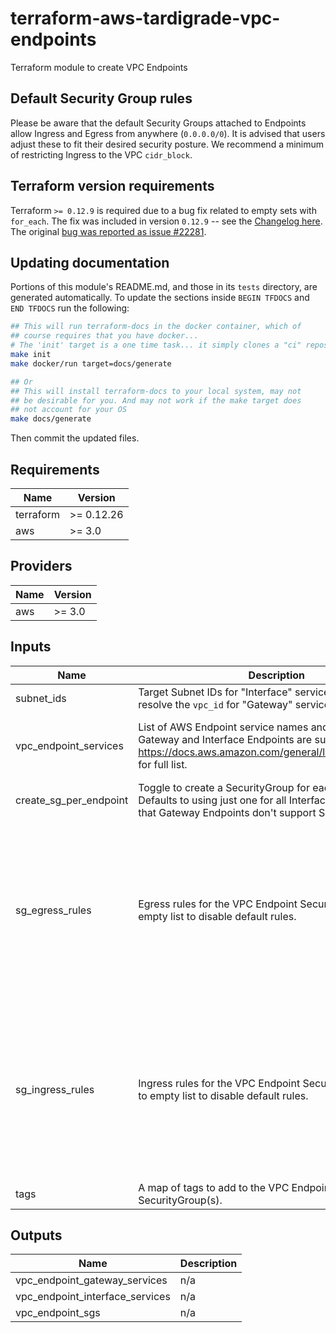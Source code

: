 # terraform-aws-tardigrade-vpc-endpoints

Terraform module to create VPC Endpoints

## Default Security Group rules
Please be aware that the default Security Groups attached to Endpoints allow Ingress and Egress from anywhere
(`0.0.0.0/0`). It is advised that users adjust these to fit their desired security posture. We recommend a minimum
of restricting Ingress to the VPC `cidr_block`.

## Terraform version requirements
Terraform `>= 0.12.9` is required due to a bug fix related to empty sets with `for_each`. The fix was included in
version `0.12.9` -- see the [Changelog here](https://github.com/hashicorp/terraform/blob/v0.12/CHANGELOG.md#0129-september-17-2019).
The original [bug was reported as issue #22281](https://github.com/hashicorp/terraform/issues/22281).


## Updating documentation
Portions of this module's README.md, and those in its `tests` directory, are generated automatically. To update the sections inside `BEGIN TFDOCS` and `END TFDOCS` run the following:

```sh
## This will run terraform-docs in the docker container, which of
## course requires that you have docker...
# The 'init' target is a one time task... it simply clones a "ci" repository to access shared make targets
make init
make docker/run target=docs/generate

## Or
## This will install terraform-docs to your local system, may not
## be desirable for you. And may not work if the make target does
## not account for your OS
make docs/generate
```

Then commit the updated files.

<!-- BEGIN TFDOCS -->
## Requirements

| Name | Version |
|------|---------|
| terraform | >= 0.12.26 |
| aws | >= 3.0 |

## Providers

| Name | Version |
|------|---------|
| aws | >= 3.0 |

## Inputs

| Name | Description | Type | Default | Required |
|------|-------------|------|---------|:--------:|
| subnet\_ids | Target Subnet IDs for "Interface" services. Also used to resolve the `vpc_id` for "Gateway" services | `list(string)` | n/a | yes |
| vpc\_endpoint\_services | List of AWS Endpoint service names and types. Both Gateway and Interface Endpoints are supported. See https://docs.aws.amazon.com/general/latest/gr/rande.html for full list. | <pre>list(object({<br>    name = string<br>    type = string<br>  }))</pre> | n/a | yes |
| create\_sg\_per\_endpoint | Toggle to create a SecurityGroup for each VPC Endpoint. Defaults to using just one for all Interface Endpoints. Note that Gateway Endpoints don't support SecurityGroups. | `bool` | `false` | no |
| sg\_egress\_rules | Egress rules for the VPC Endpoint SecurityGroup(s). Set to empty list to disable default rules. | <pre>list(object({<br>    description      = string<br>    prefix_list_ids  = list(string)<br>    from_port        = number<br>    to_port          = number<br>    protocol         = string<br>    cidr_blocks      = list(string)<br>    ipv6_cidr_blocks = list(string)<br>    security_groups  = list(string)<br>  }))</pre> | <pre>[<br>  {<br>    "cidr_blocks": [<br>      "0.0.0.0/0"<br>    ],<br>    "description": null,<br>    "from_port": 0,<br>    "ipv6_cidr_blocks": null,<br>    "prefix_list_ids": null,<br>    "protocol": "-1",<br>    "security_groups": null,<br>    "to_port": 0<br>  }<br>]</pre> | no |
| sg\_ingress\_rules | Ingress rules for the VPC Endpoint SecurityGroup(s). Set to empty list to disable default rules. | <pre>list(object({<br>    description      = string<br>    prefix_list_ids  = list(string)<br>    from_port        = number<br>    to_port          = number<br>    protocol         = string<br>    cidr_blocks      = list(string)<br>    ipv6_cidr_blocks = list(string)<br>    security_groups  = list(string)<br>  }))</pre> | <pre>[<br>  {<br>    "cidr_blocks": [<br>      "0.0.0.0/0"<br>    ],<br>    "description": null,<br>    "from_port": 0,<br>    "ipv6_cidr_blocks": null,<br>    "prefix_list_ids": null,<br>    "protocol": "-1",<br>    "security_groups": null,<br>    "to_port": 0<br>  }<br>]</pre> | no |
| tags | A map of tags to add to the VPC Endpoint and to the SecurityGroup(s). | `map(string)` | `{}` | no |

## Outputs

| Name | Description |
|------|-------------|
| vpc\_endpoint\_gateway\_services | n/a |
| vpc\_endpoint\_interface\_services | n/a |
| vpc\_endpoint\_sgs | n/a |

<!-- END TFDOCS -->
